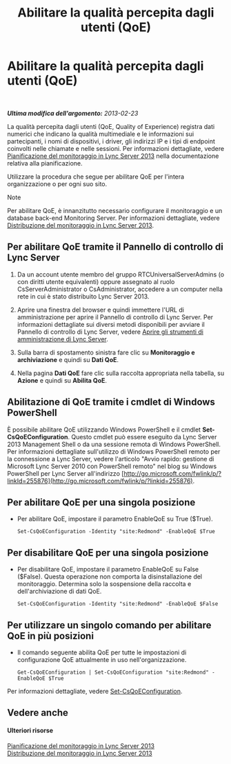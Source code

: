 ﻿---
title: Abilitare la qualità percepita dagli utenti (QoE)
TOCTitle: Abilitare la qualità percepita dagli utenti (QoE)
ms:assetid: c8bb3c67-b324-4d94-8158-00c792c7ac42
ms:mtpsurl: https://technet.microsoft.com/it-it/library/Gg182583(v=OCS.15)
ms:contentKeyID: 49301966
ms.date: 08/24/2015
mtps_version: v=OCS.15
ms.translationtype: HT
---

# Abilitare la qualità percepita dagli utenti (QoE)

 

_**Ultima modifica dell'argomento:** 2013-02-23_

La qualità percepita dagli utenti (QoE, Quality of Experience) registra dati numerici che indicano la qualità multimediale e le informazioni sui partecipanti, i nomi di dispositivi, i driver, gli indirizzi IP e i tipi di endpoint coinvolti nelle chiamate e nelle sessioni. Per informazioni dettagliate, vedere [Pianificazione del monitoraggio in Lync Server 2013](lync-server-2013-planning-for-monitoring.md) nella documentazione relativa alla pianificazione.

Utilizzare la procedura che segue per abilitare QoE per l'intera organizzazione o per ogni suo sito.


> [!NOTE]
> Per abilitare QoE, è innanzitutto necessario configurare il monitoraggio e un database back-end Monitoring Server. Per informazioni dettagliate, vedere <A href="lync-server-2013-deploying-monitoring.md">Distribuzione del monitoraggio in Lync Server 2013</A>.



## Per abilitare QoE tramite il Pannello di controllo di Lync Server

1.  Da un account utente membro del gruppo RTCUniversalServerAdmins (o con diritti utente equivalenti) oppure assegnato al ruolo CsServerAdministrator o CsAdministrator, accedere a un computer nella rete in cui è stato distribuito Lync Server 2013.

2.  Aprire una finestra del browser e quindi immettere l'URL di amministrazione per aprire il Pannello di controllo di Lync Server. Per informazioni dettagliate sui diversi metodi disponibili per avviare il Pannello di controllo di Lync Server, vedere [Aprire gli strumenti di amministrazione di Lync Server](lync-server-2013-open-lync-server-administrative-tools.md).

3.  Sulla barra di spostamento sinistra fare clic su **Monitoraggio e archiviazione** e quindi su **Dati QoE**.

4.  Nella pagina **Dati QoE** fare clic sulla raccolta appropriata nella tabella, su **Azione** e quindi su **Abilita QoE**.

## Abilitazione di QoE tramite i cmdlet di Windows PowerShell

È possibile abilitare QoE utilizzando Windows PowerShell e il cmdlet **Set-CsQoEConfiguration**. Questo cmdlet può essere eseguito da Lync Server 2013 Management Shell o da una sessione remota di Windows PowerShell. Per informazioni dettagliate sull'utilizzo di Windows PowerShell remoto per la connessione a Lync Server, vedere l'articolo "Avvio rapido: gestione di Microsoft Lync Server 2010 con PowerShell remoto" nel blog su Windows PowerShell per Lync Server all'indirizzo [http://go.microsoft.com/fwlink/p/?linkId=255876](http://go.microsoft.com/fwlink/p/?linkid=255876).

## Per abilitare QoE per una singola posizione

  - Per abilitare QoE, impostare il parametro EnableQoE su True ($True).
    
        Set-CsQoEConfiguration -Identity "site:Redmond" -EnableQoE $True

## Per disabilitare QoE per una singola posizione

  - Per disabilitare QoE, impostare il parametro EnableQoE su False ($False). Questa operazione non comporta la disinstallazione del monitoraggio. Determina solo la sospensione della raccolta e dell'archiviazione di dati QoE.
    
        Set-CsQoEConfiguration -Identity "site:Redmond" -EnableQoE $False

## Per utilizzare un singolo comando per abilitare QoE in più posizioni

  - Il comando seguente abilita QoE per tutte le impostazioni di configurazione QoE attualmente in uso nell'organizzazione.
    
        Get-CsQoEConfiguration | Set-CsQoEConfiguration "site:Redmond" -EnableQoE $True

Per informazioni dettagliate, vedere [Set-CsQoEConfiguration](set-csqoeconfiguration.md).

## Vedere anche

#### Ulteriori risorse

[Pianificazione del monitoraggio in Lync Server 2013](lync-server-2013-planning-for-monitoring.md)  
[Distribuzione del monitoraggio in Lync Server 2013](lync-server-2013-deploying-monitoring.md)

